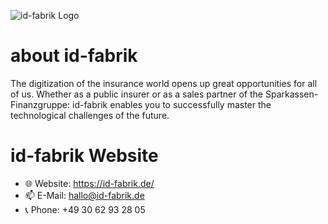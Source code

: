 ![id-fabrik Logo](https://id-fabrik.de/wp-content/uploads/2020/04/logo.svg "id-fabrik")


# about id-fabrik
The digitization of the insurance world opens up great opportunities for all of us. Whether as a public insurer or as a sales partner of the Sparkassen-Finanzgruppe: id-fabrik enables you to successfully master the technological challenges of the future.

# id-fabrik Website
 - :globe_with_meridians: Website: https://id-fabrik.de/
 - :mailbox: E-Mail: hallo@id-fabrik.de
 - :telephone_receiver: Phone: +49 30 62 93 28 05


<!---
id-fabrik/id-fabrik is a ✨ special ✨ repository because its `README.md` (this file) appears on your GitHub profile.
You can click the Preview link to take a look at your changes.
--->
